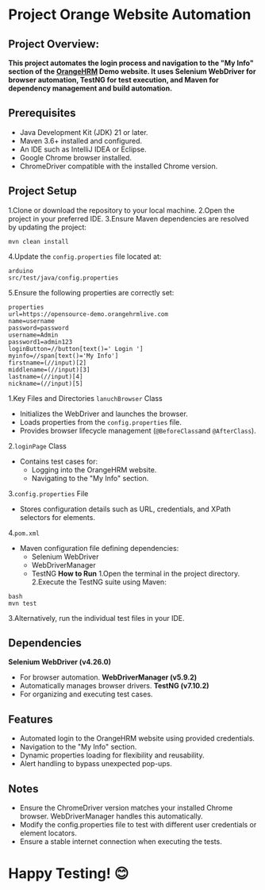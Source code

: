 # **Project Orange Website Automation**
## Project Overview:
**This project automates the login process and navigation to the "My Info" section of the [OrangeHRM](https://opensource-demo.orangehrmlive.com/) Demo website. It uses Selenium WebDriver for browser automation, TestNG for test execution, and Maven for dependency management and build automation.**

## Prerequisites
* Java Development Kit (JDK) 21 or later.
* Maven 3.6+ installed and configured.
* An IDE such as IntelliJ IDEA or Eclipse.
* Google Chrome browser installed.
* ChromeDriver compatible with the installed Chrome version.
## Project Setup
1.Clone or download the repository to your local machine.
2.Open the project in your preferred IDE.
3.Ensure Maven dependencies are resolved by updating the project:
```
mvn clean install
```
4.Update the `config.properties` file located at:
```
arduino
src/test/java/config.properties
```
5.Ensure the following properties are correctly set:
```
properties
url=https://opensource-demo.orangehrmlive.com
name=username
password=password
username=Admin
password1=admin123
loginButton=//button[text()=' Login ']
myinfo=//span[text()='My Info']
firstname=(//input)[2]
middlename=(//input)[3]
lastname=(//input)[4]
nickname=(//input)[5]
```
1.Key Files and Directories
`lanuchBrowser` Class

  * Initializes the WebDriver and launches the browser.
  * Loads properties from the `config.properties` file.
  * Provides browser lifecycle management (`@BeforeClass`and `@AfterClass`).

2.`loginPage` Class
* Contains test cases for:
  * Logging into the OrangeHRM website.
  * Navigating to the "My Info" section.

3.`config.properties` File
* Stores configuration details such as URL, credentials, and XPath selectors for elements.

4.`pom.xml`
* Maven configuration file defining dependencies:
  * Selenium WebDriver
  * WebDriverManager
  * TestNG
**How to Run**
1.Open the terminal in the project directory.
2.Execute the TestNG suite using Maven:
```
bash
mvn test
```
3.Alternatively, run the individual test files in your IDE.
## Dependencies
**Selenium WebDriver (v4.26.0)**
   * For browser automation.
**WebDriverManager (v5.9.2)**
   * Automatically manages browser drivers.
**TestNG (v7.10.2)**
   * For organizing and executing test cases.

## Features
* Automated login to the OrangeHRM website using provided credentials.
* Navigation to the "My Info" section.
* Dynamic properties loading for flexibility and reusability.
* Alert handling to bypass unexpected pop-ups.

## Notes
* Ensure the ChromeDriver version matches your installed Chrome browser. WebDriverManager handles this automatically.
* Modify the config.properties file to test with different user credentials or element locators.
* Ensure a stable internet connection when executing the tests.

# Happy Testing! 😊






